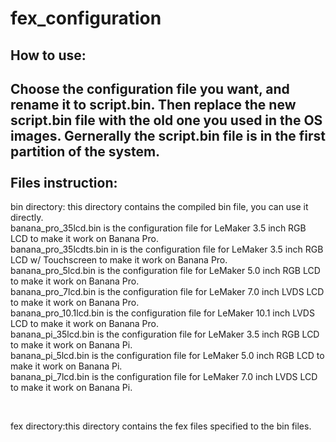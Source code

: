 fex_configuration
=================

How to use:
-----------------
Choose the configuration file you want, and rename it to script.bin. Then replace the new script.bin file with the old one you used in the OS images. Gernerally the script.bin file is in the first partition of the system.  
<br />
Files instruction:
------------------
bin directory: this directory contains the compiled bin file, you can use it directly.<br />
banana_pro_35lcd.bin is the configuration file for LeMaker 3.5 inch RGB LCD to make it work on Banana Pro. <br />
banana_pro_35lcdts.bin in is the configuration file for LeMaker 3.5 inch RGB LCD w/ Touchscreen to make it work on Banana Pro. <br />
banana_pro_5lcd.bin is the configuration file for LeMaker 5.0 inch RGB LCD to make it work on Banana Pro. <br />
banana_pro_7lcd.bin is the configuration file for LeMaker 7.0 inch LVDS LCD to make it work on Banana Pro. <br />
banana_pro_10.1lcd.bin is the configuration file for LeMaker 10.1 inch LVDS LCD to make it work on Banana Pro. <br />
banana_pi_35lcd.bin is the configuration file for LeMaker 3.5 inch RGB LCD to make it work on Banana Pi. <br />
banana_pi_5lcd.bin is the configuration file for LeMaker 5.0 inch RGB LCD to make it work on Banana Pi. <br />
banana_pi_7lcd.bin is the configuration file for LeMaker 7.0 inch LVDS LCD to make it work on Banana Pi. <br />

<br />

fex directory:this directory contains the fex files specified to the bin files.



